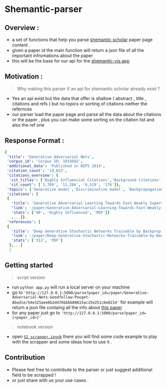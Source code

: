 # Shemantic-parser

## Overview :

- a set of functions that help you parse [shemantic scholar](https://www.semanticscholar.org/paper/DAG-GNN%3A-DAG-Structure-Learning-with-Graph-Neural-Yu-Chen/1d6b8803f6f6b188802275210eb5d7839644a8b5) paper page content .
- given a paper id the main function will return a json file of all the important infromations about the paper
- this will be the base for our api for the [shemantic-vis app](https://github.com/AnasAito/Shemantic-vis##)

## Motivation :

> Why making this parser if an api for shemantic scholar already exist ?

- Yes an api exist but the data that offer is shallow ( abstract , title , citations and refs )
  but no topics or sorting of citations niether the refernces
- our parser load the paper page and parse all the data about the citations or the paper , plus you can make some sorting on the citation list and also the ref one

## Response Format :

```yaml
{
 'title': 'Generative Adversarial Nets',
 'corpus_id': 'Corpus ID: 1033682',
 'additional_data': 'Published in NIPS 2014',
 'citation_count': '19,622',
 'citations_overview': {
  'cit_titles': ['Highly Influencial Citations','Background Citations',' Methods Citations', ' Results Citations'],
  'cit_count': ['3,769', '11,284', '6,519', '176']},
 'topics': ['Generative model','Discriminative model', 'Backpropagation', 'Minimax',..],
 'citations': [
 {
   'title': 'Generative Adversarial Learning Towards Fast Weakly Supervised Detection',
   'link': '/paper/Generative-Adversarial-Learning-Towards-Fast-Weakly-Shen-Ji/862b9feff7c5f40736d83bbf10abe32c2702c490',
   'stats': ['40', 'Highly Influenced', 'PDF']}
   ,...]},
 'references': [
 {
   'title': 'Deep Generative Stochastic Networks Trainable by Backprop',
   'link': '/paper/Deep-Generative-Stochastic-Networks-Trainable-by-Bengio-Thibodeau-Laufer/5ffa8bf1bf3e39227be28de4ff6915d3b21eb52d',
   'stats': ['313', 'PDF']
  },...]
  }
```

## Getting started

> script version

- run `python app.py` will run a local server on your machine
- go to `'http://127.0.0.1:5000/parse?paper_id=/paper/Generative-Adversarial-Nets-Goodfellow-Pouget-Abadie/54e325aee6b2d476bbbb88615ac15e251c6e8214'` for example will return a json file containg all the info about [this paper](https://www.semanticscholar.org/paper/Generative-Adversarial-Networks-Goodfellow-Pouget-Abadie/5e9ed7e980634562a329e85ad225d23ea77f3d1f)
- for any paper just go to `'http://127.0.0.1:5000/parse?paper_id=[<paper_id>]'`

> notebook version

- open [`S2 scrapper.ipynb`](https://github.com/AnasAito/Semantic-parser/blob/main/S2%20scrapper.ipynb) there you will find some code example to play with the scrapper and some ideas how to use it .

## Contribution

- Please feel free to contribute to the parser or just suggest additional field to be scrapped !
- or just share with us your use cases .

